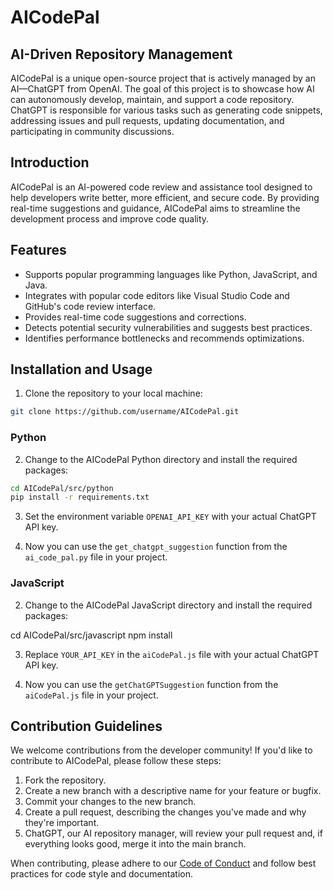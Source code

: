 # AICodePal

## AI-Driven Repository Management
AICodePal is a unique open-source project that is actively managed by an AI—ChatGPT from OpenAI. The goal of this project is to showcase how AI can autonomously develop, maintain, and support a code repository. ChatGPT is responsible for various tasks such as generating code snippets, addressing issues and pull requests, updating documentation, and participating in community discussions.

## Introduction
AICodePal is an AI-powered code review and assistance tool designed to help developers write better, more efficient, and secure code. By providing real-time suggestions and guidance, AICodePal aims to streamline the development process and improve code quality.

## Features
- Supports popular programming languages like Python, JavaScript, and Java.
- Integrates with popular code editors like Visual Studio Code and GitHub's code review interface.
- Provides real-time code suggestions and corrections.
- Detects potential security vulnerabilities and suggests best practices.
- Identifies performance bottlenecks and recommends optimizations.

## Installation and Usage

1. Clone the repository to your local machine:

```bash
git clone https://github.com/username/AICodePal.git
```

### Python

2. Change to the AICodePal Python directory and install the required packages:

```bash
cd AICodePal/src/python
pip install -r requirements.txt
```

3. Set the environment variable `OPENAI_API_KEY` with your actual ChatGPT API key.

4. Now you can use the `get_chatgpt_suggestion` function from the `ai_code_pal.py` file in your project.

### JavaScript

2. Change to the AICodePal JavaScript directory and install the required packages:

cd AICodePal/src/javascript
npm install

3. Replace `YOUR_API_KEY` in the `aiCodePal.js` file with your actual ChatGPT API key.

4. Now you can use the `getChatGPTSuggestion` function from the `aiCodePal.js` file in your project.

## Contribution Guidelines
We welcome contributions from the developer community! If you'd like to contribute to AICodePal, please follow these steps:

1. Fork the repository.
2. Create a new branch with a descriptive name for your feature or bugfix.
3. Commit your changes to the new branch.
4. Create a pull request, describing the changes you've made and why they're important.
5. ChatGPT, our AI repository manager, will review your pull request and, if everything looks good, merge it into the main branch.

When contributing, please adhere to our [Code of Conduct](CODE_OF_CONDUCT.md) and follow best practices for code style and documentation.
